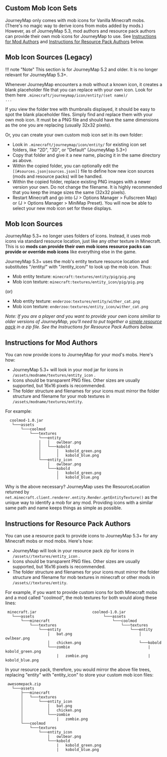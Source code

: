## **Custom Mob Icon Sets**

JourneyMap only comes with mob icons for Vanilla Minecraft mobs. (There's no magic way to derive icons from mobs added by mods.)   However, as of JourneyMap 5.3, mod authors and resource pack authors can provide their own mob icons for JourneyMap to use.  See [Instructions for Mod Authors](#instructions-for-mod-authors) and [Instructions for Resource Pack Authors](#instructions-for-resource-pack-authors) below.

## **Mob Icon Sources (Legacy)**

!!! note "Note"
    This section is for JourneyMap 5.2 and older.  It is no longer relevant for JourneyMap 5.3+.

Whenever JourneyMap encounters a mob without a known icon, it creates a blank placeholder file that you can replace with your own icon.  Look for them here <code>.minecraft/journeymap/icon/entity/(set name)/ ...</code>

If you view the folder tree with thumbnails displayed, it should be easy to spot the blank placeholder files. Simply find and replace them with your own mob icon. It must be a PNG file and should have the same dimensions as the one you are replacing (usually 32x32 pixels).

Or, you can create your own custom mob icon set in its own folder:

- Look in <code>.minecraft/journeymap/icon/entity/</code> for existing icon set folders, like "2D", "3D", or "Default" (JourneyMap 5.3+)
- Copy that folder and give it a new name, placing it in the same directory as above.
- Within the copied folder, you can optionally edit the <code>[[#sources.json|sources.json]]</code> file to define how new icon sources (mods and resource packs) will be handled.
- Within the copied folder, replace existing PNG images with a newer version your own. Do not change the filename. It is highly recommended that you keep the image sizes the same (32x32 pixels).
- Restart Minecraft and go into (J > Options Manager > Fullscreen Map) or (J > Options Manager > MiniMap Preset). You will now be able to select your new mob icon set for these displays.

## **Mob Icon Sources**

JourneyMap 5.3+ no longer uses folders of icons.  Instead, it uses mob icons via standard resource location, just like any other texture in Minecraft.  This is so **mods can provide their own mob icons resource packs can provide or override mob icons** like everything else in the game.

JourneyMap 5.3+ uses the mob's entity texture resource location and substitutes "/entity/" with "/entity_icon/" to look up the mob icon.  Thus:

* Mob entity texture: <code>minecraft:textures/entity/pig/pig.png</code>
* Mob icon texture: <code>minecraft:textures/entity_icon/pig/pig.png</code>

(or)

* Mob entity texture: <code>enderzoo:textures/entity/wither_cat.png</code>
* Mob icon texture: <code>enderzoo:textures/entity_icon/wither_cat.png</code>

*Note: If you are a player and you want to provide your own icons similiar to older versions of JourneyMap, you'll need to put together a [simple resource pack](http://minecraft.gamepedia.com/Tutorials/Creating_a_resource_pack) in a zip file. See the Instructions for Resource Pack Authors below.*

## **Instructions for Mod Authors**

You can now provide icons to JourneyMap for your mod's mobs. Here's how:

- JourneyMap 5.3+ will look in your mod jar for icons in <code>/assets/modname/textures/entity_icon</code> .  
- Icons should be transparent PNG files. Other sizes are usually supported, but 16x16 pixels is recommended.
- The folder structure and filenames for your icons must mirror the folder structure and filename for your mob textures in <code>/assets/modname/textures/entity</code>.

For example:

```text
  coolmod-1.0.jar
   └───assets
       └───coolmod
           └───textures
               └───entity
               │   │   owlbear.png
               │   └───kobold
               │       │   kobold_green.png
               │       │   kobold_blue.png
               └───entity_icon
                   │   owlbear.png
                   └───kobold
                       │   kobold_green.png
                       │   kobold_blue.png
```

Why is the above necessary?  JourneyMap uses the ResourceLocation returned by <code>net.minecraft.client.renderer.entity.Render.getEntityTexture()</code> as the unique way to identify a mob for any mod.  Providing icons with a similar same path and name keeps things as simple as possible.

## **Instructions for Resource Pack Authors**

You can use a resource pack to provide icons to JourneyMap 5.3+ for any Minecraft mobs or mod mobs. Here's how:

- JourneyMap will look in your resource pack zip for icons in <code>/assets/<modname>/textures/entity_icon</code> .  
- Icons should be transparent PNG files. Other sizes are usually supported, but 16x16 pixels is recommended.
- The folder structure and filenames for your icons must mirror the folder structure and filename for mob textures in minecraft or other mods in <code>/assets/<modname>/textures/entity</code>.

For example, if you want to provide custom icons for both Minecraft mobs and a mod called "coolmod", the mob textures for both would along these lines:

```text
 minecraft.jar                         coolmod-1.0.jar
   └───assets                               └───assets
       └───minecraft                            └───coolmod
           └───textures                             └───textures
               └───entity                               └───entity
                   │   bat.png                              │   owlbear.png
                   │   chicken.png                          └───kobold
                   └───zombie                                   |   kobold_green.png
                       |   zombie.png                           |   kobold_blue.png
```

In your resource pack, therefore, you would mirror the above file trees, replacing "entity" with "entity_icon" to store your custom mob icon files:

```text
 awesomepack.zip                    
   └───assets                              
       ├───minecraft                       
       │   └───textures                    
       │       └───entity_icon      
       │           │   bat.png             
       │           │   chicken.png         
       │           └───zombie              
       │               |   zombie.png      
       └───coolmod                         
           └───textures                    
               └───entity_icon      
                   │   owlbear.png         
                   └───kobold              
                       |   kobold_green.png
                       |   kobold_blue.png
```
